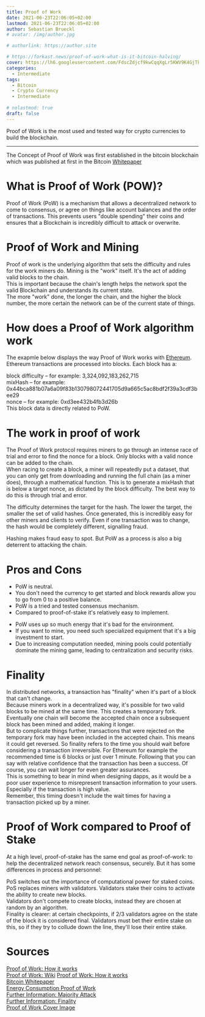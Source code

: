 ```yaml
---
title: Proof of Work
date: 2021-06-23T22:06:05+02:00
lastmod: 2021-06-23T22:06:05+02:00
author: Sebastian Brueckl
# avatar: /img/author.jpg

# authorlink: https://author.site

# https://forkast.news/proof-of-work-what-is-it-bitcoin-halving/
cover: https://lh6.googleusercontent.com/FdscZdjcf9kwCqqXgLr5KWV9K4GjTkdeFIj-btc_Afnr7i1Ou_LLMGVKVCPRLFougIhSe-hEcsHtPropEAq6kbCaV_adOQF3veSYMZ4l91meEjYrcKFtayv9byTgi6t9QrCsXN6F
categories:
  - Intermediate
tags:
  - Bitcoin
  - Crypto Currency
  - Intermediate
  
# nolastmod: true
draft: false
---
```


Proof of Work is the most used and tested way for crypto currencies to build the blockchain.


<!--more-->
------------

The Concept of Proof of Work was first established in the bitcoin blockchain which was published at first in the Bitcoin [Whitepaper](https://bitcoin.org/bitcoin.pdf)


# What is Proof of Work (POW)?

Proof of Work (PoW) is a mechanism that allows a decentralized network to come to consensus, or agree on things like account balances and the order of transactions. This prevents users "double spending" their coins and ensures that a Blockchain is incredibly difficult to attack or overwrite.

# Proof of Work and Mining

Proof of work is the underlying algorithm that sets the difficulty and rules for the work miners do. Mining is the "work" itself. It's the act of adding valid blocks to the chain.  
This is important because the chain's length helps the network spot the valid Blockchain and understands its current state.  
The more "work" done, the longer the chain, and the higher the block number, the more certain the network can be of the current state of things.


# How does a Proof of Work algorithm work

The exapmle below displays the way Proof of Work works with [Ethereum](/science-communication-btc/posts/ethereum).
Ethereum transactions are processed into blocks. Each block has a:  

block difficulty – for example: 3,324,092,183,262,715  
mixHash – for example: 0x44bca881b07a6a09f83b130798072441705d9a665c5ac8bdf2f39a3cdf3bee29  
nonce – for example: 0xd3ee432b4fb3d26b  
This block data is directly related to PoW.  

# The work in proof of work
The Proof of Work protocol requires miners to go through an intense race of trial and error to find the nonce for a block. Only blocks with a valid nonce can be added to the chain.  
When racing to create a block, a miner will repeatedly put a dataset, that you can only get from downloading and running the full chain (as a miner does), through a mathematical function. This is to generate a mixHash that is below a target nonce, as dictated by the block difficulty. The best way to do this is through trial and error.  

The difficulty determines the target for the hash. The lower the target, the smaller the set of valid hashes. Once generated, this is incredibly easy for other miners and clients to verify. Even if one transaction was to change, the hash would be completely different, signalling fraud.  

Hashing makes fraud easy to spot. But PoW as a process is also a big deterrent to attacking the chain.


# Pros and Cons

+ PoW is neutral. 
+ You don't need the currency to get started and block rewards allow you to go from 0 to a positive balance. 
+ PoW is a tried and tested consensus mechanism.
+ Compared to proof-of-stake it's relatively easy to implement.

- PoW uses up so much energy that it's bad for the environment.
- If you want to mine, you need such specialized equipment that it's a big investment to start.
- Due to increasing computation needed, mining pools could potentially dominate the mining game, leading to centralization and security risks.


# Finality

In distributed networks, a transaction has "finality" when it's part of a block that can't change.  
Because miners work in a decentralized way, it's possible for two valid blocks to be mined at the same time. This creates a temporary fork. Eventually one chain will become the accepted chain once a subsequent block has been mined and added, making it longer.  
But to complicate things further, transactions that were rejected on the temporary fork may have been included in the accepted chain. This means it could get reversed. So finality refers to the time you should wait before considering a transaction irreversible. For Ethereum for example the recommended time is 6 blocks or just over 1 minute. Following that you can say with relative confidence that the transaction has been a success. Of course, you can wait longer for even greater assurances.  
This is something to bear in mind when designing dapps, as it would be a poor user experience to misrepresent transaction information to your users. Especially if the transaction is high value.  
Remember, this timing doesn't include the wait times for having a transaction picked up by a miner.  


# Proof of Work compared to Proof of Stake

At a high level, proof-of-stake has the same end goal as proof-of-work: to help the decentralized network reach consensus, securely. But it has some differences in process and personnel:  

PoS switches out the importance of computational power for staked coins.  
PoS replaces miners with validators. Validators stake their coins to activate the ability to create new blocks.  
Validators don't compete to create blocks, instead they are chosen at random by an algorithm.  
Finality is clearer: at certain checkpoints, if 2/3 validators agree on the state of the block it is considered final. Validators must bet their entire stake on this, so if they try to collude down the line, they'll lose their entire stake.  


# Sources

[Proof of Work: How it works](https://ethereum.org/en/developers/docs/consensus-mechanisms/pow/)  
[Proof of Work: Wiki](https://en.wikipedia.org/wiki/Proof_of_work#:~:text=Proof%20of%20work%20(PoW)%20is,minimal%20effort%20on%20their%20part.)
[Proof of Work: How it works](https://www.investopedia.com/terms/p/proof-work.asp)  
[Bitcoin Whitepaper](https://bitcoin.org/bitcoin.pdf)  
[Energy Consumption Proof of Work](https://digiconomist.net/bitcoin-energy-consumption/)  
[Further Information: Majority Attack](https://en.bitcoin.it/wiki/Majority_attack)  
[Further Information: Finality](https://blog.ethereum.org/2016/05/09/on-settlement-finality/)  
[Proof of Work Cover Image](https://forkast.news/proof-of-work-what-is-it-bitcoin-halving/)  
